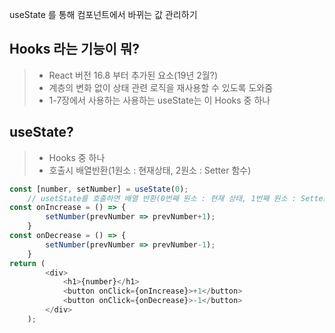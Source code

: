 useState 를 통해 컴포넌트에서 바뀌는 값 관리하기

## Hooks 라는 기능이 뭐?
> - React 버전 16.8 부터 추가된 요소(19년 2월?)
> - 계층의 변화 없이 상태 관련 로직을 재사용할 수 있도록 도와줌
> - 1-7장에서 사용하는 사용하는 useState는 이 Hooks 중 하나


## useState?
> - Hooks 중 하나
> - 호출시 배열반환(1원소 : 현재상태, 2원소 : Setter 함수)
```javascript
const [number, setNumber] = useState(0);
    // usetState를 호출하면 배열 반환(0번째 원소 : 현재 상태, 1번째 원소 : Setter 함수)
const onIncrease = () => {
        setNumber(prevNumber => prevNumber+1);
    }
const onDecrease = () => {
        setNumber(prevNumber => prevNumber-1);
    }
return (
        <div>
            <h1>{number}</h1>
            <button onClick={onIncrease}>+1</button>
            <button onClick={onDecrease}>-1</button>
        </div>
    );
```